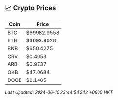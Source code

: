 ## 📈 Crypto Prices

| Coin | Price |
| ---- | ----- |
| BTC | $69982.9558 |
| ETH | $3692.9628 |
| BNB | $650.4275 |
| CRV | $0.4053 |
| ARB | $0.9737 |
| OKB | $47.0684 |
| DOGE | $0.1465 |

_Last Updated: 2024-06-10 23:44:54.242 +0800 HKT_